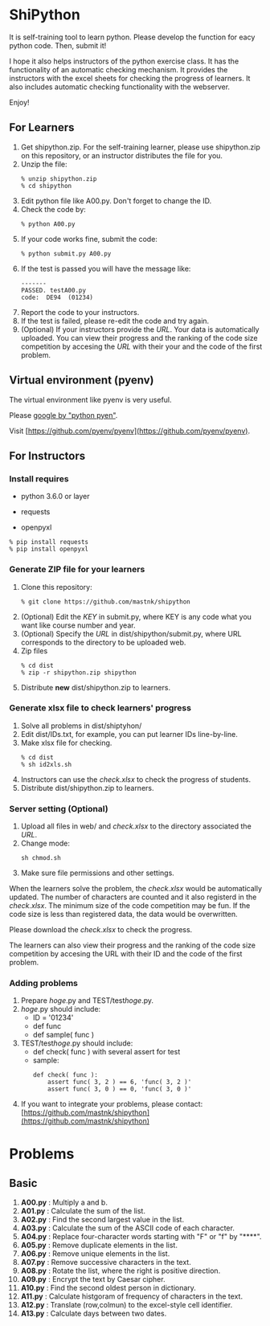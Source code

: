 # ShiPython

It is self-training tool to learn python. Please develop the function for eacy python code. Then, submit it! 

I hope it also helps instructors of the python exercise class. It has the functionality of an automatic checking mechanism. 
It provides the instructors with the excel sheets for checking the progress of learners. It also includes automatic checking functionality with the webserver.

Enjoy!

## For Learners

  1. Get shipython.zip. For the self-training learner, please use shipython.zip on this repository, or an instructor distributes the file for you.
  1. Unzip the file:
     ```
     % unzip shipython.zip
     % cd shipython
     ```
  1. Edit python file like A00.py. Don't forget to change the ID.
  1. Check the code by:
     ```
     % python A00.py
     ```
  1. If your code works fine, submit the code:
     ```
     % python submit.py A00.py
     ```
  1. If the test is passed you will have the message like:
     ```
     -------
     PASSED. testA00.py
     code:  DE94  (01234)
     ```
  1. Report the code to your instructors.
  1. If the test is failed, please re-edit the code and try again.
  1. (Optional) If your instructors provide the *URL*. Your data is automatically uploaded. You can view their progress and the ranking of the code size competition by accesing the *URL* with their your and the code of the first problem.

## Virtual environment (pyenv)

 The virtual environment like pyenv is very useful. 
 
 Please [google by "python pyen"](https://www.google.com/search?q=python+pyenv). 
 
 Visit [https://github.com/pyenv/pyenv](https://github.com/pyenv/pyenv).

## For Instructors

### Install requires

- python 3.6.0 or layer

- requests

- openpyxl

```
% pip install requests
% pip install openpyxl
```
### Generate ZIP file for your learners
 1. Clone this repository:
    ```
    % git clone https://github.com/mastnk/shipython
    ```
 1. (Optional) Edit the *KEY* in submit.py, where KEY is any code what you want like course number and year.
 1. (Optional) Specify the *URL* in dist/shipython/submit.py, where URL corresponds to the directory to be uploaded web.
 1. Zip files
     ```
     % cd dist
     % zip -r shipython.zip shipython
     ```
 1. Distribute **new** dist/shipython.zip to learners.

### Generate xlsx file to check learners' progress
 1. Solve all problems in dist/shiptyhon/
 1. Edit dist/IDs.txt, for example, you can put learner IDs line-by-line.
 1. Make xlsx file for checking.
    ```
    % cd dist
    % sh id2xls.sh
    ```
 1. Instructors can use the *check.xlsx* to check the progress of students.
 1. Distribute dist/shipython.zip to learners.
  
### Server setting (Optional)
 1. Upload all files in web/ and *check.xlsx* to the directory associated the *URL*.
 1. Change mode:
    ```
    sh chmod.sh
    ```
 1. Make sure file permissions and other settings.
 
 When the learners solve the problem, the *check.xlsx* would be automatically updated.
 The number of characters are counted and it also registerd in the *check.xlsx*. The minimum size of the code competition may be fun.
 If the code size is less than registered data, the data would be overwritten.

 Please download the *check.xlsx* to check the progress.
 
 The learners can also view their progress and the ranking of the code size competition by accesing the URL with their ID and the code of the first problem.

 
### Adding problems

 1. Prepare *hoge*.py and TEST/test*hoge*.py. 
 1. *hoge*.py should include:
    - ID = '01234'
    - def func
    - def sample( func )
 1. TEST/test*hoge*.py should include:
    - def check( func ) with several assert for test
    - sample:
       ```
       def check( func ):
           assert func( 3, 2 ) == 6, 'func( 3, 2 )'
           assert func( 3, 0 ) == 0, 'func( 3, 0 )'
       ```
 1. If you want to integrate your problems, please contact: [https://github.com/mastnk/shipython](https://github.com/mastnk/shipython)
 
# Problems

## Basic

1. **A00.py** : Multiply a and b.
1. **A01.py** : Calculate the sum of the list.
1. **A02.py** : Find the second largest value in the list.
1. **A03.py** : Calculate the sum of the ASCII code of each character.
1. **A04.py** : Replace four-character words starting with "F" or "f" by "****".
1. **A05.py** : Remove duplicate elements in the list.
1. **A06.py** : Remove unique elements in the list.
1. **A07.py** : Remove successive characters in the text.
1. **A08.py** : Rotate the list, where the right is positive direction.
1. **A09.py** : Encrypt the text by Caesar cipher.
1. **A10.py** : Find the second oldest person in dictionary.
1. **A11.py** : Calculate histgoram of frequency of characters in the text.
1. **A12.py** : Translate (row,colmun) to the excel-style cell identifier.
1. **A13.py** : Calculate days between two dates.
